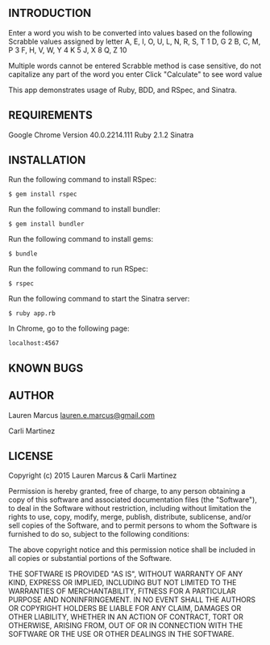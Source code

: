  INTRODUCTION
------------
Enter a word you wish to be converted into values based on the following Scrabble values assigned by letter
A, E, I, O, U, L, N, R, S, T       1
D, G                               2
B, C, M, P                         3
F, H, V, W, Y                      4
K                                  5
J, X                               8
Q, Z                               10

Multiple words cannot be entered
Scrabble method is case sensitive, do not capitalize any part of the word you enter
Click "Calculate" to see word value

This app demonstrates usage of Ruby, BDD, and RSpec, and Sinatra.

REQUIREMENTS
------------
Google Chrome Version 40.0.2214.111
Ruby 2.1.2
Sinatra

INSTALLATION
------------
Run the following command to install RSpec:

`$ gem install rspec`

Run the following command to install bundler:

`$ gem install bundler`

Run the following command to install gems:

`$ bundle`

Run the following command to run RSpec:

`$ rspec`

Run the following command to start the Sinatra server:

`$ ruby app.rb`

In Chrome, go to the following page:

`localhost:4567`

KNOWN BUGS
---------


AUTHOR
-------
Lauren Marcus
lauren.e.marcus@gmail.com

Carli Martinez

LICENSE
-------
Copyright (c) 2015 Lauren Marcus & Carli Martinez

Permission is hereby granted, free of charge, to any person obtaining a copy of this software and associated documentation files (the "Software"), to deal in the Software without restriction, including without limitation the rights to use, copy, modify, merge, publish, distribute, sublicense, and/or sell copies of the Software, and to permit persons to whom the Software is furnished to do so, subject to the following conditions:

The above copyright notice and this permission notice shall be included in all copies or substantial portions of the Software.

THE SOFTWARE IS PROVIDED "AS IS", WITHOUT WARRANTY OF ANY KIND, EXPRESS OR IMPLIED, INCLUDING BUT NOT LIMITED TO THE WARRANTIES OF MERCHANTABILITY, FITNESS FOR A PARTICULAR PURPOSE AND NONINFRINGEMENT. IN NO EVENT SHALL THE AUTHORS OR COPYRIGHT HOLDERS BE LIABLE FOR ANY CLAIM, DAMAGES OR OTHER LIABILITY, WHETHER IN AN ACTION OF CONTRACT, TORT OR OTHERWISE, ARISING FROM, OUT OF OR IN CONNECTION WITH THE SOFTWARE OR THE USE OR OTHER DEALINGS IN THE SOFTWARE.
